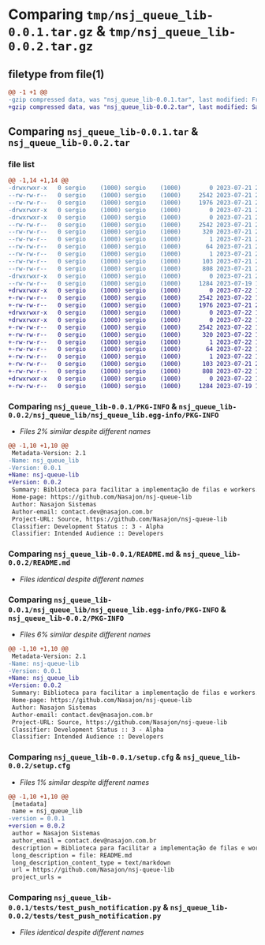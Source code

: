 # Comparing `tmp/nsj_queue_lib-0.0.1.tar.gz` & `tmp/nsj_queue_lib-0.0.2.tar.gz`

## filetype from file(1)

```diff
@@ -1 +1 @@
-gzip compressed data, was "nsj_queue_lib-0.0.1.tar", last modified: Fri Jul 21 22:41:50 2023, max compression
+gzip compressed data, was "nsj_queue_lib-0.0.2.tar", last modified: Sat Jul 22 18:40:15 2023, max compression
```

## Comparing `nsj_queue_lib-0.0.1.tar` & `nsj_queue_lib-0.0.2.tar`

### file list

```diff
@@ -1,14 +1,14 @@
-drwxrwxr-x   0 sergio    (1000) sergio    (1000)        0 2023-07-21 22:41:50.843527 nsj_queue_lib-0.0.1/
--rw-rw-r--   0 sergio    (1000) sergio    (1000)     2542 2023-07-21 22:41:50.843527 nsj_queue_lib-0.0.1/PKG-INFO
--rw-rw-r--   0 sergio    (1000) sergio    (1000)     1976 2023-07-21 22:40:47.000000 nsj_queue_lib-0.0.1/README.md
-drwxrwxr-x   0 sergio    (1000) sergio    (1000)        0 2023-07-21 22:41:50.843527 nsj_queue_lib-0.0.1/nsj_queue_lib/
-drwxrwxr-x   0 sergio    (1000) sergio    (1000)        0 2023-07-21 22:41:50.843527 nsj_queue_lib-0.0.1/nsj_queue_lib/nsj_queue_lib.egg-info/
--rw-rw-r--   0 sergio    (1000) sergio    (1000)     2542 2023-07-21 22:41:50.000000 nsj_queue_lib-0.0.1/nsj_queue_lib/nsj_queue_lib.egg-info/PKG-INFO
--rw-rw-r--   0 sergio    (1000) sergio    (1000)      320 2023-07-21 22:41:50.000000 nsj_queue_lib-0.0.1/nsj_queue_lib/nsj_queue_lib.egg-info/SOURCES.txt
--rw-rw-r--   0 sergio    (1000) sergio    (1000)        1 2023-07-21 22:41:50.000000 nsj_queue_lib-0.0.1/nsj_queue_lib/nsj_queue_lib.egg-info/dependency_links.txt
--rw-rw-r--   0 sergio    (1000) sergio    (1000)       64 2023-07-21 22:41:50.000000 nsj_queue_lib-0.0.1/nsj_queue_lib/nsj_queue_lib.egg-info/requires.txt
--rw-rw-r--   0 sergio    (1000) sergio    (1000)        1 2023-07-21 22:41:50.000000 nsj_queue_lib-0.0.1/nsj_queue_lib/nsj_queue_lib.egg-info/top_level.txt
--rw-rw-r--   0 sergio    (1000) sergio    (1000)      103 2023-07-21 22:32:09.000000 nsj_queue_lib-0.0.1/pyproject.toml
--rw-rw-r--   0 sergio    (1000) sergio    (1000)      808 2023-07-21 22:41:50.843527 nsj_queue_lib-0.0.1/setup.cfg
-drwxrwxr-x   0 sergio    (1000) sergio    (1000)        0 2023-07-21 22:41:50.843527 nsj_queue_lib-0.0.1/tests/
--rw-rw-r--   0 sergio    (1000) sergio    (1000)     1284 2023-07-19 18:24:10.000000 nsj_queue_lib-0.0.1/tests/test_push_notification.py
+drwxrwxr-x   0 sergio    (1000) sergio    (1000)        0 2023-07-22 18:40:15.777039 nsj_queue_lib-0.0.2/
+-rw-rw-r--   0 sergio    (1000) sergio    (1000)     2542 2023-07-22 18:40:15.777039 nsj_queue_lib-0.0.2/PKG-INFO
+-rw-rw-r--   0 sergio    (1000) sergio    (1000)     1976 2023-07-21 22:40:47.000000 nsj_queue_lib-0.0.2/README.md
+drwxrwxr-x   0 sergio    (1000) sergio    (1000)        0 2023-07-22 18:40:15.777039 nsj_queue_lib-0.0.2/nsj_queue_lib/
+drwxrwxr-x   0 sergio    (1000) sergio    (1000)        0 2023-07-22 18:40:15.777039 nsj_queue_lib-0.0.2/nsj_queue_lib/nsj_queue_lib.egg-info/
+-rw-rw-r--   0 sergio    (1000) sergio    (1000)     2542 2023-07-22 18:40:15.000000 nsj_queue_lib-0.0.2/nsj_queue_lib/nsj_queue_lib.egg-info/PKG-INFO
+-rw-rw-r--   0 sergio    (1000) sergio    (1000)      320 2023-07-22 18:40:15.000000 nsj_queue_lib-0.0.2/nsj_queue_lib/nsj_queue_lib.egg-info/SOURCES.txt
+-rw-rw-r--   0 sergio    (1000) sergio    (1000)        1 2023-07-22 18:40:15.000000 nsj_queue_lib-0.0.2/nsj_queue_lib/nsj_queue_lib.egg-info/dependency_links.txt
+-rw-rw-r--   0 sergio    (1000) sergio    (1000)       64 2023-07-22 18:40:15.000000 nsj_queue_lib-0.0.2/nsj_queue_lib/nsj_queue_lib.egg-info/requires.txt
+-rw-rw-r--   0 sergio    (1000) sergio    (1000)        1 2023-07-22 18:40:15.000000 nsj_queue_lib-0.0.2/nsj_queue_lib/nsj_queue_lib.egg-info/top_level.txt
+-rw-rw-r--   0 sergio    (1000) sergio    (1000)      103 2023-07-21 22:32:09.000000 nsj_queue_lib-0.0.2/pyproject.toml
+-rw-rw-r--   0 sergio    (1000) sergio    (1000)      808 2023-07-22 18:40:15.777039 nsj_queue_lib-0.0.2/setup.cfg
+drwxrwxr-x   0 sergio    (1000) sergio    (1000)        0 2023-07-22 18:40:15.777039 nsj_queue_lib-0.0.2/tests/
+-rw-rw-r--   0 sergio    (1000) sergio    (1000)     1284 2023-07-19 18:24:10.000000 nsj_queue_lib-0.0.2/tests/test_push_notification.py
```

### Comparing `nsj_queue_lib-0.0.1/PKG-INFO` & `nsj_queue_lib-0.0.2/nsj_queue_lib/nsj_queue_lib.egg-info/PKG-INFO`

 * *Files 2% similar despite different names*

```diff
@@ -1,10 +1,10 @@
 Metadata-Version: 2.1
-Name: nsj_queue_lib
-Version: 0.0.1
+Name: nsj-queue-lib
+Version: 0.0.2
 Summary: Biblioteca para facilitar a implementação de filas e workers.
 Home-page: https://github.com/Nasajon/nsj-queue-lib
 Author: Nasajon Sistemas
 Author-email: contact.dev@nasajon.com.br
 Project-URL: Source, https://github.com/Nasajon/nsj-queue-lib
 Classifier: Development Status :: 3 - Alpha
 Classifier: Intended Audience :: Developers
```

### Comparing `nsj_queue_lib-0.0.1/README.md` & `nsj_queue_lib-0.0.2/README.md`

 * *Files identical despite different names*

### Comparing `nsj_queue_lib-0.0.1/nsj_queue_lib/nsj_queue_lib.egg-info/PKG-INFO` & `nsj_queue_lib-0.0.2/PKG-INFO`

 * *Files 6% similar despite different names*

```diff
@@ -1,10 +1,10 @@
 Metadata-Version: 2.1
-Name: nsj-queue-lib
-Version: 0.0.1
+Name: nsj_queue_lib
+Version: 0.0.2
 Summary: Biblioteca para facilitar a implementação de filas e workers.
 Home-page: https://github.com/Nasajon/nsj-queue-lib
 Author: Nasajon Sistemas
 Author-email: contact.dev@nasajon.com.br
 Project-URL: Source, https://github.com/Nasajon/nsj-queue-lib
 Classifier: Development Status :: 3 - Alpha
 Classifier: Intended Audience :: Developers
```

### Comparing `nsj_queue_lib-0.0.1/setup.cfg` & `nsj_queue_lib-0.0.2/setup.cfg`

 * *Files 1% similar despite different names*

```diff
@@ -1,10 +1,10 @@
 [metadata]
 name = nsj_queue_lib
-version = 0.0.1
+version = 0.0.2
 author = Nasajon Sistemas
 author_email = contact.dev@nasajon.com.br
 description = Biblioteca para facilitar a implementação de filas e workers.
 long_description = file: README.md
 long_description_content_type = text/markdown
 url = https://github.com/Nasajon/nsj-queue-lib
 project_urls =
```

### Comparing `nsj_queue_lib-0.0.1/tests/test_push_notification.py` & `nsj_queue_lib-0.0.2/tests/test_push_notification.py`

 * *Files identical despite different names*


